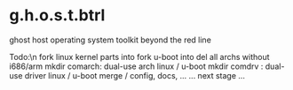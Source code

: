 g.h.o.s.t.btrl
==============

ghost host operating system toolkit beyond the red line

Todo:\n
fork linux kernel parts into
fork u-boot into
del all archs without i686/arm
mkdir comarch: dual-use arch linux / u-boot
mkdir comdrv : dual-use driver linux / u-boot
merge / config, docs, ...
... next stage ...
